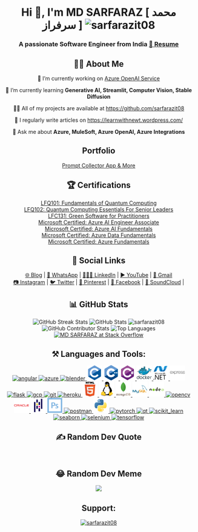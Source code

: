 <div align="center">
    <h1>Hi 👋, I'm MD SARFARAZ [ محمد سرفراز ] <img
            src="https://komarev.com/ghpvc/?username=sarfarazit08&label=Profile%20views&color=0e75b6&style=flat"
            alt="sarfarazit08" /> </h1>
    <h3>A passionate Software Engineer from India <a href="" target="_blank">📄 Resume</a></h3>
                <h2>🧑🏻 About Me</h2>
                <p>🔭 I’m currently working on <a
                        href="https://github.com/sarfarazit08/Azure-OpenAI-GenerativeAI-HandsOn-Tutorials">Azure OpenAI
                        Service</a></p>
                <p>🌱 I’m currently learning <strong>Generative AI, Streamlit, Computer Vision, Stable
                        Diffusion</strong></p>
                <p>👨‍💻 All of my projects are available at <a
                        href="https://github.com/sarfarazit08">https://github.com/sarfarazit08</a></p>
                <p>📝 I regularly write articles on <a
                        href="https://learnwithnewt.wordpress.com/">https://learnwithnewt.wordpress.com/</a></p>
                <p>💬 Ask me about <strong>Azure, MuleSoft, Azure OpenAI, Azure Integrations</strong></p>
                <h2> Portfolio </h2>
                    <p><a href="https://promptgen.streamlit.app/">Prompt Collector App & More</a></p>
                <h2>🏆 Certifications</h2>
                    <a href="https://www.credly.com/badges/a95239f5-64f7-4e74-853c-164c2f781912">LFQ101:
                            Fundamentals of Quantum Computing</a><br>
                    <a href="https://www.credly.com/badges/5c58c184-02ed-493d-90b0-be57ef2e63ae">LFQ102: Quantum
                            Computing Essentials For Senior Leaders</a><br>
                    <a href="https://www.credly.com/badges/42ff67ec-6357-4d10-b9bc-b0ef337724a1">LFC131: Green
                            Software for Practitioners</a><br>
                    <a href="https://www.credly.com/badges/cc277bc7-6636-452d-89dd-70580ec6e5fe">Microsoft
                            Certified: Azure AI Engineer Associate</a><br>
                    <a href="https://www.credly.com/badges/39b66aaa-7c6f-4fff-95a6-21b5ebb71d38">Microsoft
                            Certified: Azure AI Fundamentals</a><br>
                    <a href="https://www.credly.com/badges/046d3c6e-756d-4076-880c-2130fa4c3bd6">Microsoft
                            Certified: Azure Data Fundamentals</a><br>
                    <a href="https://www.credly.com/badges/b704f9a0-ca3d-44b3-89c3-80ea6e56c80c">Microsoft
                            Certified: Azure Fundamentals</a><br>
                <h2>🔗 Social Links</h2>
                    <a href="https://LearnWithNewton.wordpress.com">🌐 Blog</a> | 
                    <a href="https://www.whatsapp.com/channel/0029Va9ncUACcW4qjV7WSp09">📱 WhatsApp</a> | 
                    <a href="https://www.linkedin.com/in/sarfarazit08/" target="_blank">🧑🏽‍🔬 LinkedIn</a> | 
                    <a href="https://www.youtube.com/@LearnWithNewton" target="_blank">▶️ YouTube</a> | 
                    <a href="mailto:sarfarazit08@gmail.com">📧 Gmail</a> <br>
                    <a href="https://www.instagram.com/LearnWithNewton/">📷 Instagram</a> | 
                    <a href="https://twitter.com/LearnWithNewton/">🐦 Twitter</a> | 
                    <a href="https://pinterest.com/LearnWithNewton/">📌 Pinterest</a> | 
                    <a href="https://www.facebook.com/LearnWithNewton">📘 Facebook</a> | 
                    <a href="https://soundcloud.com/sarfarazit08">🎵 SoundCloud</a> | 
                <h2>📊 GitHub Stats</h2>
                <img src="https://github-readme-streak-stats.herokuapp.com/?user=sarfarazit08&theme=dark&hide_border=false"
                    alt="GitHub Streak Stats">
                <img src="https://github-readme-stats.vercel.app/api?username=sarfarazit08&theme=dark&hide_border=false&include_all_commits=false&count_private=false"
                    alt="GitHub Stats">
                <img src="https://github-profile-trophy.vercel.app/?username=sarfarazit08&row=1&column=8&theme=dark_lover"
                    alt="sarfarazit08" />
                <img src="https://github-contributor-stats.vercel.app/api?username=sarfarazit08&limit=5&theme=dark&combine_all_yearly_contributions=true"
                    alt="GitHub Contributor Stats">
                <img src="https://github-readme-stats.vercel.app/api/top-langs/?username=sarfarazit08&theme=dark&hide_border=false&include_all_commits=false&count_private=false&layout=compact"
                    alt="Top Languages">
                <a href="https://stackoverflow.com/users/3770081/md-sarfaraz"><img
                        src="https://stackoverflow.com/users/flair/3770081.png" width="208" height="58"
                        alt="MD SARFARAZ at Stack Overflow" title="MD SARFARAZ at Stack Overflow"></a>
                <h2>⚒️ Languages and Tools:</h2>
                <p> <a href="https://angular.io" target="_blank" rel="noreferrer"> <img
                            src="https://angular.io/assets/images/logos/angular/angular.svg" alt="angular" width="40"
                            height="40" /> </a> <a href="https://azure.microsoft.com/en-in/" target="_blank"
                        rel="noreferrer"> <img
                            src="https://www.vectorlogo.zone/logos/microsoft_azure/microsoft_azure-icon.svg" alt="azure"
                            width="40" height="40" /> </a> <a href="https://www.blender.org/" target="_blank"
                        rel="noreferrer"> <img
                            src="https://download.blender.org/branding/community/blender_community_badge_white.svg"
                            alt="blender" width="40" height="40" /> </a> <a href="https://www.cprogramming.com/"
                        target="_blank" rel="noreferrer"> <img
                            src="https://raw.githubusercontent.com/devicons/devicon/master/icons/c/c-original.svg"
                            alt="c" width="40" height="40" /> </a> <a href="https://www.w3schools.com/cpp/"
                        target="_blank" rel="noreferrer"> <img
                            src="https://raw.githubusercontent.com/devicons/devicon/master/icons/cplusplus/cplusplus-original.svg"
                            alt="cplusplus" width="40" height="40" /> </a> <a href="https://www.w3schools.com/cs/"
                        target="_blank" rel="noreferrer"> <img
                            src="https://raw.githubusercontent.com/devicons/devicon/master/icons/csharp/csharp-original.svg"
                            alt="csharp" width="40" height="40" /> </a> <a href="https://www.docker.com/"
                        target="_blank" rel="noreferrer"> <img
                            src="https://raw.githubusercontent.com/devicons/devicon/master/icons/docker/docker-original-wordmark.svg"
                            alt="docker" width="40" height="40" /> </a> <a href="https://dotnet.microsoft.com/"
                        target="_blank" rel="noreferrer"> <img
                            src="https://raw.githubusercontent.com/devicons/devicon/master/icons/dot-net/dot-net-original-wordmark.svg"
                            alt="dotnet" width="40" height="40" /> </a> <a href="https://expressjs.com" target="_blank"
                        rel="noreferrer"> <img
                            src="https://raw.githubusercontent.com/devicons/devicon/master/icons/express/express-original-wordmark.svg"
                            alt="express" width="40" height="40" /> </a> <a href="https://flask.palletsprojects.com/"
                        target="_blank" rel="noreferrer"> <img
                            src="https://www.vectorlogo.zone/logos/pocoo_flask/pocoo_flask-icon.svg" alt="flask"
                            width="40" height="40" /> </a> <a href="https://cloud.google.com" target="_blank"
                        rel="noreferrer"> <img
                            src="https://www.vectorlogo.zone/logos/google_cloud/google_cloud-icon.svg" alt="gcp"
                            width="40" height="40" /> </a> <a href="https://git-scm.com/" target="_blank"
                        rel="noreferrer"> <img src="https://www.vectorlogo.zone/logos/git-scm/git-scm-icon.svg"
                            alt="git" width="40" height="40" /> </a> <a href="https://heroku.com" target="_blank"
                        rel="noreferrer"> <img src="https://www.vectorlogo.zone/logos/heroku/heroku-icon.svg"
                            alt="heroku" width="40" height="40" /> </a> <a href="https://www.w3.org/html/"
                        target="_blank" rel="noreferrer"> <img
                            src="https://raw.githubusercontent.com/devicons/devicon/master/icons/html5/html5-original-wordmark.svg"
                            alt="html5" width="40" height="40" /> </a> <a href="https://www.linux.org/" target="_blank"
                        rel="noreferrer"> <img
                            src="https://raw.githubusercontent.com/devicons/devicon/master/icons/linux/linux-original.svg"
                            alt="linux" width="40" height="40" /> </a> <a href="https://www.mongodb.com/"
                        target="_blank" rel="noreferrer"> <img
                            src="https://raw.githubusercontent.com/devicons/devicon/master/icons/mongodb/mongodb-original-wordmark.svg"
                            alt="mongodb" width="40" height="40" /> </a> <a href="https://www.mysql.com/"
                        target="_blank" rel="noreferrer"> <img
                            src="https://raw.githubusercontent.com/devicons/devicon/master/icons/mysql/mysql-original-wordmark.svg"
                            alt="mysql" width="40" height="40" /> </a> <a href="https://nodejs.org" target="_blank"
                        rel="noreferrer"> <img
                            src="https://raw.githubusercontent.com/devicons/devicon/master/icons/nodejs/nodejs-original-wordmark.svg"
                            alt="nodejs" width="40" height="40" /> </a> <a href="https://opencv.org/" target="_blank"
                        rel="noreferrer"> <img src="https://www.vectorlogo.zone/logos/opencv/opencv-icon.svg"
                            alt="opencv" width="40" height="40" /> </a> <a href="https://www.oracle.com/"
                        target="_blank" rel="noreferrer"> <img
                            src="https://raw.githubusercontent.com/devicons/devicon/master/icons/oracle/oracle-original.svg"
                            alt="oracle" width="40" height="40" /> </a> <a href="https://pandas.pydata.org/"
                        target="_blank" rel="noreferrer"> <img
                            src="https://raw.githubusercontent.com/devicons/devicon/2ae2a900d2f041da66e950e4d48052658d850630/icons/pandas/pandas-original.svg"
                            alt="pandas" width="40" height="40" /> </a> <a href="https://www.photoshop.com/en"
                        target="_blank" rel="noreferrer"> <img
                            src="https://raw.githubusercontent.com/devicons/devicon/master/icons/photoshop/photoshop-line.svg"
                            alt="photoshop" width="40" height="40" /> </a> <a href="https://postman.com" target="_blank"
                        rel="noreferrer"> <img src="https://www.vectorlogo.zone/logos/getpostman/getpostman-icon.svg"
                            alt="postman" width="40" height="40" /> </a> <a href="https://www.python.org"
                        target="_blank" rel="noreferrer"> <img
                            src="https://raw.githubusercontent.com/devicons/devicon/master/icons/python/python-original.svg"
                            alt="python" width="40" height="40" /> </a> <a href="https://pytorch.org/" target="_blank"
                        rel="noreferrer"> <img src="https://www.vectorlogo.zone/logos/pytorch/pytorch-icon.svg"
                            alt="pytorch" width="40" height="40" /> </a> <a href="https://www.qt.io/" target="_blank"
                        rel="noreferrer"> <img
                            src="https://upload.wikimedia.org/wikipedia/commons/0/0b/Qt_logo_2016.svg" alt="qt"
                            width="40" height="40" /> </a> <a href="https://scikit-learn.org/" target="_blank"
                        rel="noreferrer"> <img
                            src="https://upload.wikimedia.org/wikipedia/commons/0/05/Scikit_learn_logo_small.svg"
                            alt="scikit_learn" width="40" height="40" /> </a> <a href="https://seaborn.pydata.org/"
                        target="_blank" rel="noreferrer"> <img
                            src="https://seaborn.pydata.org/_images/logo-mark-lightbg.svg" alt="seaborn" width="40"
                            height="40" /> </a> <a href="https://www.selenium.dev" target="_blank" rel="noreferrer">
                        <img src="https://raw.githubusercontent.com/detain/svg-logos/780f25886640cef088af994181646db2f6b1a3f8/svg/selenium-logo.svg"
                            alt="selenium" width="40" height="40" /> </a> <a href="https://www.tensorflow.org"
                        target="_blank" rel="noreferrer"> <img
                            src="https://www.vectorlogo.zone/logos/tensorflow/tensorflow-icon.svg" alt="tensorflow"
                            width="40" height="40" /> </a> </p>
                       <h2>✍️ Random Dev Quote</h2>
                <img src="https://quotes-github-readme.vercel.app/api?type=horizontal&amp;theme=radical" alt="">
                <h2>😂 Random Dev Meme</h2>
                <img src='https://randommeme-five.vercel.app/' style="height: 400px;" />
                <h2>Support:</h2>
                <a href="https://www.buymeacoffee.com/sarfarazit08"> <img
                            src="https://cdn.buymeacoffee.com/buttons/v2/default-yellow.png" height="50" width="210"
                            alt="sarfarazit08" /></a>
</div>
